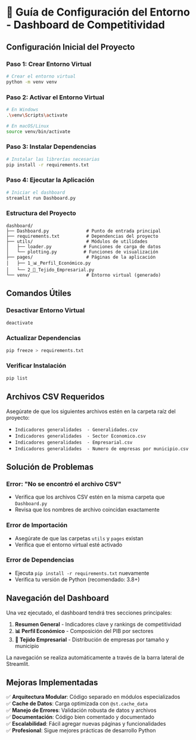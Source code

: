 # 🚀 Guía de Configuración del Entorno - Dashboard de Competitividad

## Configuración Inicial del Proyecto

### Paso 1: Crear Entorno Virtual
```bash
# Crear el entorno virtual
python -m venv venv
```

### Paso 2: Activar el Entorno Virtual
```bash
# En Windows
.\venv\Scripts\activate

# En macOS/Linux
source venv/bin/activate
```

### Paso 3: Instalar Dependencias
```bash
# Instalar las librerías necesarias
pip install -r requirements.txt
```

### Paso 4: Ejecutar la Aplicación
```bash
# Iniciar el dashboard
streamlit run Dashboard.py
```

### Estructura del Proyecto
```
dashboard/
├── Dashboard.py              # Punto de entrada principal
├── requirements.txt          # Dependencias del proyecto
├── utils/                    # Módulos de utilidades
│   ├── loader.py            # Funciones de carga de datos
│   └── plotting.py          # Funciones de visualización
├── pages/                    # Páginas de la aplicación
│   ├── 1_📊_Perfil_Económico.py
│   └── 2_🏢_Tejido_Empresarial.py
└── venv/                     # Entorno virtual (generado)
```

## Comandos Útiles

### Desactivar Entorno Virtual
```bash
deactivate
```

### Actualizar Dependencias
```bash
pip freeze > requirements.txt
```

### Verificar Instalación
```bash
pip list
```

## Archivos CSV Requeridos

Asegúrate de que los siguientes archivos estén en la carpeta raíz del proyecto:

- `Indicadores generalidades  - Generalidades.csv`
- `Indicadores generalidades  - Sector Economico.csv`
- `Indicadores generalidades  - Empresarial.csv`
- `Indicadores generalidades  - Numero de empresas por municipio.csv`

## Solución de Problemas

### Error: "No se encontró el archivo CSV"
- Verifica que los archivos CSV estén en la misma carpeta que `Dashboard.py`
- Revisa que los nombres de archivo coincidan exactamente

### Error de Importación
- Asegúrate de que las carpetas `utils` y `pages` existan
- Verifica que el entorno virtual esté activado

### Error de Dependencias
- Ejecuta `pip install -r requirements.txt` nuevamente
- Verifica tu versión de Python (recomendado: 3.8+)

## Navegación del Dashboard

Una vez ejecutado, el dashboard tendrá tres secciones principales:

1. **Resumen General** - Indicadores clave y rankings de competitividad
2. **📊 Perfil Económico** - Composición del PIB por sectores
3. **🏢 Tejido Empresarial** - Distribución de empresas por tamaño y municipio

La navegación se realiza automáticamente a través de la barra lateral de Streamlit.

## Mejoras Implementadas

✅ **Arquitectura Modular**: Código separado en módulos especializados  
✅ **Cache de Datos**: Carga optimizada con `@st.cache_data`  
✅ **Manejo de Errores**: Validación robusta de datos y archivos  
✅ **Documentación**: Código bien comentado y documentado  
✅ **Escalabilidad**: Fácil agregar nuevas páginas y funcionalidades  
✅ **Profesional**: Sigue mejores prácticas de desarrollo Python
